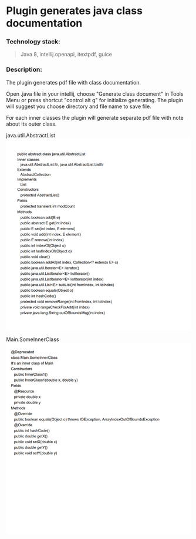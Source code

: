 # Plugin generates java class documentation

### Technology stack:

>Java 8, intellij.openapi, itextpdf, guice

### Description:

The plugin generates pdf file with class documentation.

Open .java file in your intellij, choose "Generate class document" in Tools Menu or press shortcut "control alt g" for initialize generating.
The plugin will suggest you choose directory and file name to save file. 

For each inner classes the plugin will generate separate pdf file with note about its outer class.

java.util.AbstractList
![](screenshots/java.util.AbstractList.png?raw=true "java.util.AbstractList")

Main.SomeInnerClass
![](screenshots/SomeInnerClass.png?raw=true "SomeInnerClass")